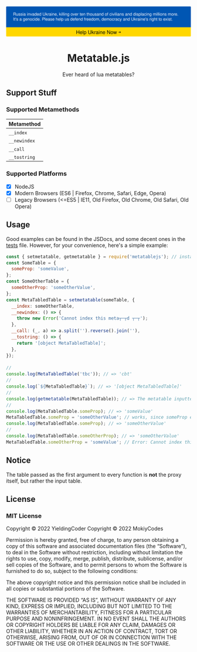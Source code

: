 <span align="center">

[![Stand With Ukraine](https://raw.githubusercontent.com/vshymanskyy/StandWithUkraine/main/banner2-direct.svg)](https://vshymanskyy.github.io/StandWithUkraine)

# Metatable.js

Ever heard of lua metatables?

</span>

## Support Stuff

### Supported Metamethods

| Metamethod   |
| ------------ |
| `__index`    |
| `__newindex` |
| `__call`     |
| `__tostring` |

### Supported Platforms

- [x] NodeJS
- [x] Modern Browsers (ES6 | Firefox, Chrome, Safari, Edge, Opera)
- [ ] Legacy Browsers (<=ES5 | IE11, Old Firefox, Old Chrome, Old Safari, Old Opera)

## Usage

Good examples can be found in the JSDocs, and some decent ones in the [tests](https://github.com/YieldingExploiter/MetatableJS/blob/main/test.js) file. However, for your convenience, here's a simple example:

```js
const { setmetatable, getmetatable } = require('metatablejs'); // installed via `pnpm i metatablejs`
const SomeTable = {
  someProp: 'someValue',
};
const SomeOtherTable = {
  someOtherProp: 'someOtherValue',
};
const MetaTabledTable = setmetatable(someTable, {
  __index: someOtherTable,
  __newindex: () => {
    throw new Error('Cannot index this meta┬─┬d ┬─┬');
  },
  __call: (_, a) => a.split('').reverse().join(''),
  __tostring: () => {
    return '[object MetaTabledTable]';
  },
});

//
console.log(MetaTabledTable('tbc')); // => 'cbt'
//
console.log(`${MetaTabledTable}`); // => '[object MetaTabledTable]'
//
console.log(getmetatable(MetaTabledTable)); // => The metatable inputted as the 2nd arg to setmetatable()
//
console.log(MetaTabledTable.someProp); // => 'someValue'
MetaTabledTable.someProp = 'someOtherValue'; // works, since someProp exists on the pre-metatabled table
console.log(MetaTabledTable.someProp); // => 'someOtherValue'
//
console.log(MetaTabledTable.someOtherProp); // => 'someOtherValue'
MetaTabledTable.someOtherProp = 'someValue'; // Error: Cannot index this meta┬─┬d ┬─┬
```

## Notice

The table passed as the first argument to every function is **not** the proxy itself, but rather the input table.

## License

### MIT License

Copyright © 2022 YieldingCoder
Copyright © 2022 MokiyCodes

Permission is hereby granted, free of charge, to any person obtaining a copy of this software and associated documentation files (the “Software”), to deal in the Software without restriction, including without limitation the rights to use, copy, modify, merge, publish, distribute, sublicense, and/or sell copies of the Software, and to permit persons to whom the Software is furnished to do so, subject to the following conditions:

The above copyright notice and this permission notice shall be included in all copies or substantial portions of the Software.

THE SOFTWARE IS PROVIDED “AS IS”, WITHOUT WARRANTY OF ANY KIND, EXPRESS OR IMPLIED, INCLUDING BUT NOT LIMITED TO THE WARRANTIES OF MERCHANTABILITY, FITNESS FOR A PARTICULAR PURPOSE AND NONINFRINGEMENT. IN NO EVENT SHALL THE AUTHORS OR COPYRIGHT HOLDERS BE LIABLE FOR ANY CLAIM, DAMAGES OR OTHER LIABILITY, WHETHER IN AN ACTION OF CONTRACT, TORT OR OTHERWISE, ARISING FROM, OUT OF OR IN CONNECTION WITH THE SOFTWARE OR THE USE OR OTHER DEALINGS IN THE SOFTWARE.
